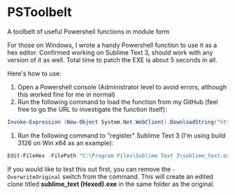 # PSToolbelt
A toolbelt of useful Powershell functions in module form

For those on Windows, I wrote a handy Powershell function to use it as a hex editor. Confirmed working on Sublime Text 3, should work with any version of it as well. Total time to patch the EXE is about 5 seconds in all.

Here's how to use:

1. Open a Powershell console (Administrator level to avoid errors, although this worked fine for me in normal)
2. Run the following command to load the function from my GitHub (feel free to go the URL to investigate the function itself):

```powershell
Invoke-Expression (New-Object System.Net.WebClient).DownloadString("https://raw.githubusercontent.com/nferrell/PSToolbelt/master/Public/Edit-FileHex.ps1")
```

1. Run the following command to "register" Sublime Text 3 (I'm using build 3126 on Win x64 as an example):

```powershell
Edit-FileHex -FilePath "C:\Program Files\Sublime Text 3\sublime_text.exe" -Offset 0xFC53B -Original 94 -Updated 95 -OverwriteOriginal
```

If you would like to test this out first, you can remove the `-OverwriteOriginal` switch from the command. This will create an edited clone titled **sublime_text (Hexed).exe** in the same folder as the original.

